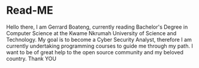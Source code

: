 # Read-ME
Hello there, 
I am  Gerrard Boateng, currently reading Bachelor's Degree in Computer Science at the Kwame Nkrumah University of Science and Technology.
My goal is to become a Cyber Security Analyst, therefore I am currently undertaking programming courses to guide me through my path.
I want to be of great help to the open source community and my beloved country. Thank YOU
